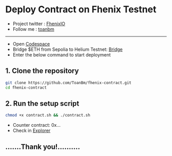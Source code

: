 # Deploy Contract on Fhenix Testnet
- Project twitter : [FhenixIO](https://x.com/FhenixIO)
- Follow me : [toanbm](https://x.com/buiminhtoan1985)
---
- Open [Codespace](https://github.com/codespaces) 
- Bridge $ETH from Sepolia to Helium Testnet: [Bridge](https://bridge.helium.fhenix.zone/)
- Enter the below command to start deployment
## 1. Clone the repository
```Bash
git clone https://github.com/ToanBm/fhenix-contract.git
cd fhenix-contract
```
## 2. Run the setup script
```bash
chmod +x contract.sh && ./contract.sh
```

* Counter contract:  0x...
* Check in [Explorer](https://explorer.helium.fhenix.zone/)
## .......Thank you!..........

